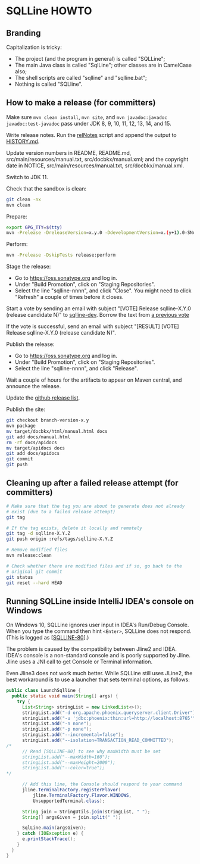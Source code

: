 # SQLLine HOWTO

## Branding

Capitalization is tricky:
* The project (and the program in general) is called "SQLLine";
* The main Java class is called "SqlLine"; other classes are in CamelCase also;
* The shell scripts are called "sqlline" and "sqlline.bat";
* Nothing is called "SQLline".

## How to make a release (for committers)

Make sure `mvn clean install`, `mvn site`, and
`mvn javadoc:javadoc javadoc:test-javadoc` pass under JDK 8, 9, 10,
11, 12, 13, 14, and 15.

Write release notes. Run the
[relNotes](https://github.com/julianhyde/share/blob/master/tools/relNotes)
script and append the output to [HISTORY.md](HISTORY.md).

Update version numbers in README, README.md, src/main/resources/manual.txt,
src/docbkx/manual.xml;
and the copyright date in NOTICE, src/main/resources/manual.txt,
src/docbkx/manual.xml.

Switch to JDK 11.

Check that the sandbox is clean:

```bash
git clean -nx
mvn clean
```

Prepare:

```bash
export GPG_TTY=$(tty)
mvn -Prelease -DreleaseVersion=x.y.0 -DdevelopmentVersion=x.(y+1).0-SNAPSHOT release:prepare
```

Perform:

```bash
mvn -Prelease -DskipTests release:perform
```

Stage the release:
* Go to https://oss.sonatype.org and log in.
* Under "Build Promotion", click on "Staging Repositories".
* Select the line "sqlline-nnnn", and click "Close". You might need to
  click "Refresh" a couple of times before it closes.

Start a vote by sending an email with subject
"[VOTE] Release sqlline-X.Y.0 (release candidate N)" to
[sqlline-dev](https://groups.google.com/forum/#!forum/sqlline-dev).
Borrow the text from
[a previous vote](https://groups.google.com/forum/#!topic/sqlline-dev/SWHPzpyBwv0)

If the vote is successful, send an email with subject
"[RESULT] [VOTE] Release sqlline-X.Y.0 (release candidate N)".

Publish the release:
* Go to https://oss.sonatype.org and log in.
* Under "Build Promotion", click on "Staging Repositories".
* Select the line "sqlline-nnnn", and click "Release".

Wait a couple of hours for the artifacts to appear on Maven central,
and announce the release.

Update the [github release list](https://github.com/julianhyde/sqlline/releases).

Publish the site:
```bash
git checkout branch-version-x.y
mvn package
mv target/docbkx/html/manual.html docs
git add docs/manual.html
rm -rf docs/apidocs
mv target/apidocs docs
git add docs/apidocs
git commit
git push
```

## Cleaning up after a failed release attempt (for committers)

```bash
# Make sure that the tag you are about to generate does not already
# exist (due to a failed release attempt)
git tag

# If the tag exists, delete it locally and remotely
git tag -d sqlline-X.Y.Z
git push origin :refs/tags/sqlline-X.Y.Z

# Remove modified files
mvn release:clean

# Check whether there are modified files and if so, go back to the
# original git commit
git status
git reset --hard HEAD
```

## Running SQLLine inside IntelliJ IDEA's console on Windows

On Windows 10, SQLLine ignores user input in IDEA's Run/Debug Console.
When you type the command then hint `<Enter>`, SQLLine does not
respond. (This is logged as
[<a href="https://github.com/julianhyde/sqlline/issues/80">SQLLINE-80</a>].)

The problem is caused by the compatibility between Jline2 and IDEA.
IDEA's console is a non-standard console and is poorly supported by
Jline. Jline uses a JNI call to get Console or Terminal information.

Even Jline3 does not work much better. While SQLLine still uses
JLine2, the best workaround is to use a launcher that sets terminal
options, as follows:

```java
public class LaunchSqlline {
  public static void main(String[] args) {
    try {
      List<String> stringList = new LinkedList<>();
      stringList.add("-d org.apache.phoenix.queryserver.client.Driver");
      stringList.add("-u 'jdbc:phoenix:thin:url=http://localhost:8765'");
      stringList.add("-n none");
      stringList.add("-p none");
      stringList.add("--incremental=false");
      stringList.add("--isolation=TRANSACTION_READ_COMMITTED");
/*
      // Read [SQLLINE-80] to see why maxWidth must be set
      stringList.add("--maxWidth=160");
      stringList.add("--maxHeight=2000");
      stringList.add("--color=true");
*/

      // Add this line, the Console should respond to your command
      jline.TerminalFactory.registerFlavor(
          jline.TerminalFactory.Flavor.WINDOWS,
          UnsupportedTerminal.class);

      String join = StringUtils.join(stringList, " ");
      String[] argsGiven = join.split(" ");

      SqlLine.main(argsGiven);
    } catch (IOException e) {
      e.printStackTrace();
    }
  }
}
```
